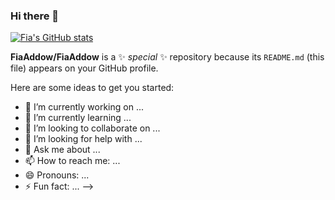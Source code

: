 ### Hi there 👋
[![Fia's GitHub stats](https://github-readme-stats.vercel.app/api?username=anuraghazra)](https://github.com/anuraghazra/github-readme-stats)

**FiaAddow/FiaAddow** is a ✨ _special_ ✨ repository because its `README.md` (this file) appears on your GitHub profile.

Here are some ideas to get you started:

- 🔭 I’m currently working on ...
- 🌱 I’m currently learning ...
- 👯 I’m looking to collaborate on ...
- 🤔 I’m looking for help with ...
- 💬 Ask me about ...
- 📫 How to reach me: ...
- 😄 Pronouns: ...
- ⚡ Fun fact: ...
-->
